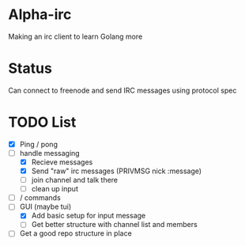 # Alpha-irc
Making an irc client to learn Golang more

# Status

Can connect to freenode and send IRC messages using protocol spec


# TODO List

- [X] Ping / pong
- [ ] handle messaging
  - [X] Recieve messages
  - [X] Send "raw" irc messages (PRIVMSG nick :message)
  - [ ] join channel and talk there
  - [ ] clean up input
- [ ] / commands
- [ ] GUI (maybe tui)
  - [X] Add basic setup for input message
  - [ ] Get better structure with channel list and members
- [ ] Get a good repo structure in place

